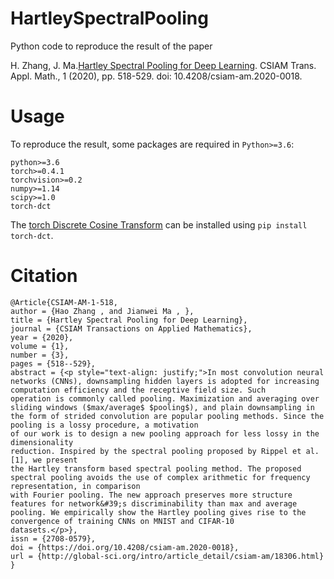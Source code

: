 # HartleySpectralPooling
 
Python code to reproduce the result of the paper

H. Zhang, J. Ma.[Hartley Spectral Pooling for Deep Learning](https://doc.global-sci.org/uploads/Issue/CSIAM-AM/v1n3/13_518.pdf). CSIAM Trans. Appl. Math., 1 (2020), pp. 518-529. doi: 10.4208/csiam-am.2020-0018.

# Usage
To reproduce the result, some packages are required in `Python>=3.6`:

```
python>=3.6
torch>=0.4.1
torchvision>=0.2
numpy>=1.14
scipy>=1.0
torch-dct
```
The [torch Discrete Cosine Transform](https://github.com/zh217/torch-dct) can be installed using `pip install torch-dct`. 


# Citation

```
@Article{CSIAM-AM-1-518,
author = {Hao Zhang , and Jianwei Ma , },
title = {Hartley Spectral Pooling for Deep Learning},
journal = {CSIAM Transactions on Applied Mathematics},
year = {2020},
volume = {1},
number = {3},
pages = {518--529},
abstract = {<p style="text-align: justify;">In most convolution neural networks (CNNs), downsampling hidden layers is adopted for increasing computation efficiency and the receptive field size. Such
operation is commonly called pooling. Maximization and averaging over sliding windows ($max/average$ $pooling$), and plain downsampling in the form of strided convolution are popular pooling methods. Since the pooling is a lossy procedure, a motivation
of our work is to design a new pooling approach for less lossy in the dimensionality
reduction. Inspired by the spectral pooling proposed by Rippel et al. [1], we present
the Hartley transform based spectral pooling method. The proposed spectral pooling avoids the use of complex arithmetic for frequency representation, in comparison
with Fourier pooling. The new approach preserves more structure features for network&#39;s discriminability than max and average pooling. We empirically show the Hartley pooling gives rise to the convergence of training CNNs on MNIST and CIFAR-10
datasets.</p>},
issn = {2708-0579},
doi = {https://doi.org/10.4208/csiam-am.2020-0018},
url = {http://global-sci.org/intro/article_detail/csiam-am/18306.html}
}


```
